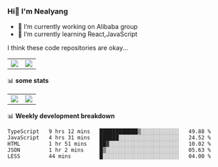 ### Hi👋 I'm Nealyang

- 🔭 I’m currently working on Alibaba group
- 🌱 I’m currently learning React,JavaScript


I think these code repositories are okay...

<table>
  <tbody>
    <tr>
      <td>
        <a href="https://github.com/Nealyang/React-Express-Blog-Demo">
          <img align="center" src="https://github-readme-stats.vercel.app/api/pin/?username=Nealyang&repo=React-Express-Blog-Demo&theme=chartreuse-dark" />
        </a>
      </td>
       <td>
        <a href="https://github.com/Nealyang/PersonalBlog">
          <img align="center" src="https://github-readme-stats.vercel.app/api/pin/?username=Nealyang&repo=PersonalBlog&theme=chartreuse-dark" />
        </a>
      </td>
    </tr>
  </tbody>
</table>

📊 **some stats**


<table>
  <tbody>
    <tr>
      <td>
          <img align="center" src="https://github-readme-stats.vercel.app/api?username=Nealyang&theme=chartreuse-dark&show_icons=true" />
      </td>
       <td>
          <img align="center" src="https://github-readme-stats.vercel.app/api/top-langs/?username=Nealyang&theme=chartreuse-dark" />
      </td>
    </tr>
  </tbody>
</table>

📊 **Weekly development breakdown**

<!--START_SECTION:waka-->
```text
TypeScript   9 hrs 12 mins   ████████████▒░░░░░░░░░░░░   49.88 % 
JavaScript   4 hrs 31 mins   ██████░░░░░░░░░░░░░░░░░░░   24.52 % 
HTML         1 hr 51 mins    ██▓░░░░░░░░░░░░░░░░░░░░░░   10.02 % 
JSON         1 hr 2 mins     █▒░░░░░░░░░░░░░░░░░░░░░░░   05.63 % 
LESS         44 mins         █░░░░░░░░░░░░░░░░░░░░░░░░   04.00 % 
```
<!--END_SECTION:waka-->
